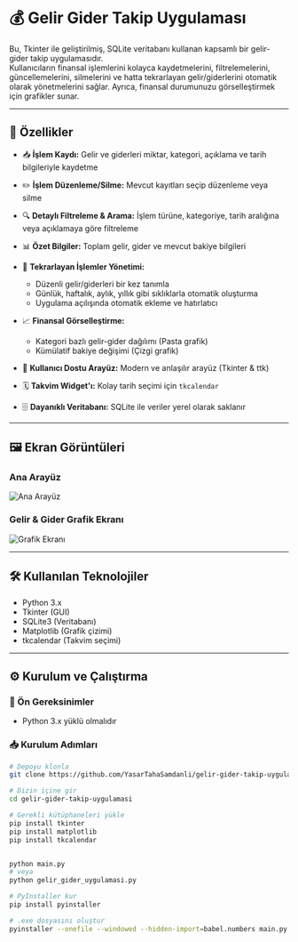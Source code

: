 # 💰 Gelir Gider Takip Uygulaması

Bu, Tkinter ile geliştirilmiş, SQLite veritabanı kullanan kapsamlı bir gelir-gider takip uygulamasıdır.  
Kullanıcıların finansal işlemlerini kolayca kaydetmelerini, filtrelemelerini, güncellemelerini, silmelerini ve hatta tekrarlayan gelir/giderlerini otomatik olarak yönetmelerini sağlar. Ayrıca, finansal durumunuzu görselleştirmek için grafikler sunar.

---

## 🚀 Özellikler

- 📥 **İşlem Kaydı:** Gelir ve giderleri miktar, kategori, açıklama ve tarih bilgileriyle kaydetme  
- ✏️ **İşlem Düzenleme/Silme:** Mevcut kayıtları seçip düzenleme veya silme  
- 🔍 **Detaylı Filtreleme & Arama:** İşlem türüne, kategoriye, tarih aralığına veya açıklamaya göre filtreleme  
- 📊 **Özet Bilgiler:** Toplam gelir, gider ve mevcut bakiye bilgileri  
- 🔁 **Tekrarlayan İşlemler Yönetimi:**
  - Düzenli gelir/giderleri bir kez tanımla
  - Günlük, haftalık, aylık, yıllık gibi sıklıklarla otomatik oluşturma
  - Uygulama açılışında otomatik ekleme ve hatırlatıcı

- 📈 **Finansal Görselleştirme:**
  - Kategori bazlı gelir-gider dağılımı (Pasta grafik)
  - Kümülatif bakiye değişimi (Çizgi grafik)

- 🧩 **Kullanıcı Dostu Arayüz:** Modern ve anlaşılır arayüz (Tkinter & ttk)  
- 🗓️ **Takvim Widget'ı:** Kolay tarih seçimi için `tkcalendar`  
- 🗄️ **Dayanıklı Veritabanı:** SQLite ile veriler yerel olarak saklanır  

---

## 🖼️ Ekran Görüntüleri

### Ana Arayüz  
![Ana Arayüz](https://github.com/YasarTahaSamdanli/gelir-gider-takip-uygulamasi/blob/ade8218a6b606473e1cd7dae3279ed66ad784a37/aray%C3%BCz.png)

### Gelir & Gider Grafik Ekranı  
![Grafik Ekranı](https://github.com/YasarTahaSamdanli/gelir-gider-takip-uygulamasi/blob/ade8218a6b606473e1cd7dae3279ed66ad784a37/Grafik.png)

---

## 🛠️ Kullanılan Teknolojiler

- Python 3.x  
- Tkinter (GUI)  
- SQLite3 (Veritabanı)  
- Matplotlib (Grafik çizimi)  
- tkcalendar (Takvim seçimi)

---

## ⚙️ Kurulum ve Çalıştırma

### 🔧 Ön Gereksinimler
- Python 3.x yüklü olmalıdır

### 📥 Kurulum Adımları

```bash
# Depoyu klonla
git clone https://github.com/YasarTahaSamdanli/gelir-gider-takip-uygulamasi.git

# Dizin içine gir
cd gelir-gider-takip-uygulamasi

# Gerekli kütüphaneleri yükle
pip install tkinter
pip install matplotlib
pip install tkcalendar


python main.py
# veya
python gelir_gider_uygulamasi.py

# PyInstaller kur
pip install pyinstaller

# .exe dosyasını oluştur
pyinstaller --onefile --windowed --hidden-import=babel.numbers main.py

